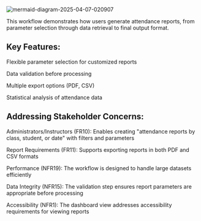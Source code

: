 
![mermaid-diagram-2025-04-07-020907](https://github.com/user-attachments/assets/bc8733a9-7809-4ad2-bf8c-f7d0fbf8665b)

This workflow demonstrates how users generate attendance reports, from parameter selection through data retrieval to final output format.
## Key Features:

Flexible parameter selection for customized reports

Data validation before processing

Multiple export options (PDF, CSV)

Statistical analysis of attendance data

## Addressing Stakeholder Concerns:

Administrators/Instructors (FR10): Enables creating "attendance reports by class, student, or date" with filters and parameters

Report Requirements (FR11): Supports exporting reports in both PDF and CSV formats

Performance (NFR19): The workflow is designed to handle large datasets efficiently

Data Integrity (NFR15): The validation step ensures report parameters are appropriate before processing

Accessibility (NFR1): The dashboard view addresses accessibility requirements for viewing reports
